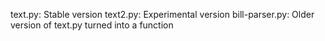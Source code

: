 text.py: Stable version
text2.py: Experimental version
bill-parser.py: Older version of text.py turned into a function
